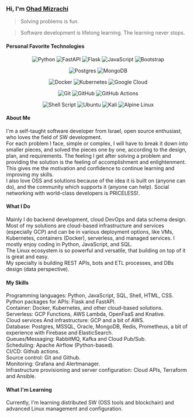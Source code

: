 ###  Hi, I'm [Ohad Mizrachi](https://github.com/ohad24)

> Solving problems is fun.

> Software development is lifelong learning. The learning never stops.

#### Personal Favorite Technologies
<div align="center">

![Python](https://img.shields.io/badge/python-3670A0?style=for-the-badge&logo=python&logoColor=ffdd54)
![FastAPI](https://img.shields.io/badge/FastAPI-005571?style=for-the-badge&logo=fastapi)
![Flask](https://img.shields.io/badge/flask-%23000.svg?style=for-the-badge&logo=flask&logoColor=white)
![JavaScript](https://img.shields.io/badge/javascript-%23323330.svg?style=for-the-badge&logo=javascript&logoColor=%23F7DF1E)
![Bootstrap](https://img.shields.io/badge/bootstrap-%23563D7C.svg?style=for-the-badge&logo=bootstrap&logoColor=white)

![Postgres](https://img.shields.io/badge/postgres-%23316192.svg?style=for-the-badge&logo=postgresql&logoColor=white)
![MongoDB](https://img.shields.io/badge/MongoDB-%234ea94b.svg?style=for-the-badge&logo=mongodb&logoColor=white)

![Docker](https://img.shields.io/badge/docker-%230db7ed.svg?style=for-the-badge&logo=docker&logoColor=white)
![Kubernetes](https://img.shields.io/badge/kubernetes-%23326ce5.svg?style=for-the-badge&logo=kubernetes&logoColor=white)
![Google Cloud](https://img.shields.io/badge/GoogleCloud-%234285F4.svg?style=for-the-badge&logo=google-cloud&logoColor=white)

![Git](https://img.shields.io/badge/git-%23F05033.svg?style=for-the-badge&logo=git&logoColor=white)
![GitHub](https://img.shields.io/badge/github-%23121011.svg?style=for-the-badge&logo=github&logoColor=white)
![GitHub Actions](https://img.shields.io/badge/github%20actions-%232671E5.svg?style=for-the-badge&logo=githubactions&logoColor=white)


![Shell Script](https://img.shields.io/badge/shell_script-%23121011.svg?style=for-the-badge&logo=gnu-bash&logoColor=white)
![Ubuntu](https://img.shields.io/badge/Ubuntu-E95420?style=for-the-badge&logo=ubuntu&logoColor=white)
![Kali](https://img.shields.io/badge/Kali-268BEE?style=for-the-badge&logo=kalilinux&logoColor=white)
![Alpine Linux](https://img.shields.io/badge/Alpine_Linux-%230D597F.svg?style=for-the-badge&logo=alpine-linux&logoColor=white)

</div>

#### About Me
I'm a self-taught software developer from Israel, open source enthusiast, who loves the field of SW development.  
For each problem I face, simple or complex, I will have to break it down into smaller pieces, and solved the pieces one by one, according to the design, plan, and requirements. The feeling I get after solving a problem and providing the solution is the feeling of accomplishment and enlightenment. This gives me the motivation and confidence to continue learning and improving my skills.  
I also love OSS and solutions because of the idea it is built on (anyone can do), and the community which supports it (anyone can help). Social networking with world-class developers is PRICELESS!.

#### What I Do
Mainly I do backend development, cloud DevOps and data schema design. Most of my solutions are cloud-based infrastructure and services (especially GCP) and can be in various deployment options, like VMs, Kubernetes, containers (Docker), serverless, and managed services.
I mostly enjoy coding in Python, JavaScript, and SQL.  
The Linux ecosystem is so powerful and versatile, that building on top of it is great and easy.  
My specialty is building REST APIs, bots and ETL processes, and DBs design (data perspective).

#### My Skills
Programming languages: Python, JavaScript, SQL, Shell, HTML, CSS.  
Python packages for APIs: Flask and FastAPI.  
Container: Docker, Kubernetes, and other cloud-based solutions.  
Serverless: GCP Functions, AWS Lambda, OpenFaaS and Knative.  
Cloud services And infrastructure: GCP and a bit of AWS.  
Database: Postgres, MSSQL, Oracle, MongoDB, Redis, Prometheus, a bit of experience with Firebase and ElasticSearch.  
Queues/Messaging: RabbitMQ, Kafka and Cloud Pub/Sub.  
Scheduling: Apache Airflow (Python-based).  
CI/CD: Github actions.  
Source control: Git and Github.  
Monitoring: Grafana and Alertmanager.  
Infrastructure provisioning and server configuration: Cloud APIs, Terraform and Ansible.

#### What I'm Learning
Currently, I'm learning distributed SW (OSS tools and blockchain) and advanced Linux management and configuration.
